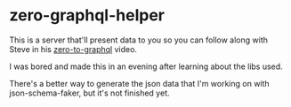 # zero-graphql-helper
This is a server that'll present data to you so you can follow along with Steve in his [zero-to-graphql](https://github.com/steveluscher/zero-to-graphql) video.

I was bored and made this in an evening after learning about the libs used.

There's a better way to generate the json data that I'm working on with json-schema-faker, but it's not finished yet.
